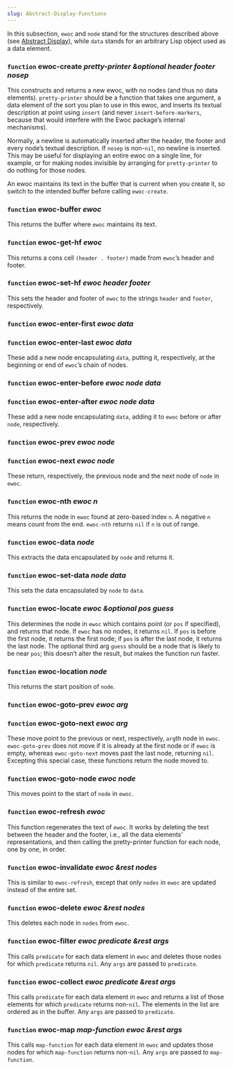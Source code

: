 ```yaml
---
slug: Abstract-Display-Functions
---
```


In this subsection, `ewoc` and `node` stand for the structures described above (see [Abstract Display](/docs/elisp/Abstract-Display)), while `data` stands for an arbitrary Lisp object used as a data element.

### <span className="tag function">`function`</span> **ewoc-create** *pretty-printer \&optional header footer nosep*

This constructs and returns a new ewoc, with no nodes (and thus no data elements). `pretty-printer` should be a function that takes one argument, a data element of the sort you plan to use in this ewoc, and inserts its textual description at point using `insert` (and never `insert-before-markers`, because that would interfere with the Ewoc package’s internal mechanisms).

Normally, a newline is automatically inserted after the header, the footer and every node’s textual description. If `nosep` is non-`nil`, no newline is inserted. This may be useful for displaying an entire ewoc on a single line, for example, or for making nodes invisible by arranging for `pretty-printer` to do nothing for those nodes.

An ewoc maintains its text in the buffer that is current when you create it, so switch to the intended buffer before calling `ewoc-create`.

### <span className="tag function">`function`</span> **ewoc-buffer** *ewoc*

This returns the buffer where `ewoc` maintains its text.

### <span className="tag function">`function`</span> **ewoc-get-hf** *ewoc*

This returns a cons cell `(header . footer)` made from `ewoc`’s header and footer.

### <span className="tag function">`function`</span> **ewoc-set-hf** *ewoc header footer*

This sets the header and footer of `ewoc` to the strings `header` and `footer`, respectively.

### <span className="tag function">`function`</span> **ewoc-enter-first** *ewoc data*

### <span className="tag function">`function`</span> **ewoc-enter-last** *ewoc data*

These add a new node encapsulating `data`, putting it, respectively, at the beginning or end of `ewoc`’s chain of nodes.

### <span className="tag function">`function`</span> **ewoc-enter-before** *ewoc node data*

### <span className="tag function">`function`</span> **ewoc-enter-after** *ewoc node data*

These add a new node encapsulating `data`, adding it to `ewoc` before or after `node`, respectively.

### <span className="tag function">`function`</span> **ewoc-prev** *ewoc node*

### <span className="tag function">`function`</span> **ewoc-next** *ewoc node*

These return, respectively, the previous node and the next node of `node` in `ewoc`.

### <span className="tag function">`function`</span> **ewoc-nth** *ewoc n*

This returns the node in `ewoc` found at zero-based index `n`. A negative `n` means count from the end. `ewoc-nth` returns `nil` if `n` is out of range.

### <span className="tag function">`function`</span> **ewoc-data** *node*

This extracts the data encapsulated by `node` and returns it.

### <span className="tag function">`function`</span> **ewoc-set-data** *node data*

This sets the data encapsulated by `node` to `data`.

### <span className="tag function">`function`</span> **ewoc-locate** *ewoc \&optional pos guess*

This determines the node in `ewoc` which contains point (or `pos` if specified), and returns that node. If `ewoc` has no nodes, it returns `nil`. If `pos` is before the first node, it returns the first node; if `pos` is after the last node, it returns the last node. The optional third arg `guess` should be a node that is likely to be near `pos`; this doesn’t alter the result, but makes the function run faster.

### <span className="tag function">`function`</span> **ewoc-location** *node*

This returns the start position of `node`.

### <span className="tag function">`function`</span> **ewoc-goto-prev** *ewoc arg*

### <span className="tag function">`function`</span> **ewoc-goto-next** *ewoc arg*

These move point to the previous or next, respectively, `arg`th node in `ewoc`. `ewoc-goto-prev` does not move if it is already at the first node or if `ewoc` is empty, whereas `ewoc-goto-next` moves past the last node, returning `nil`. Excepting this special case, these functions return the node moved to.

### <span className="tag function">`function`</span> **ewoc-goto-node** *ewoc node*

This moves point to the start of `node` in `ewoc`.

### <span className="tag function">`function`</span> **ewoc-refresh** *ewoc*

This function regenerates the text of `ewoc`. It works by deleting the text between the header and the footer, i.e., all the data elements’ representations, and then calling the pretty-printer function for each node, one by one, in order.

### <span className="tag function">`function`</span> **ewoc-invalidate** *ewoc \&rest nodes*

This is similar to `ewoc-refresh`, except that only `nodes` in `ewoc` are updated instead of the entire set.

### <span className="tag function">`function`</span> **ewoc-delete** *ewoc \&rest nodes*

This deletes each node in `nodes` from `ewoc`.

### <span className="tag function">`function`</span> **ewoc-filter** *ewoc predicate \&rest args*

This calls `predicate` for each data element in `ewoc` and deletes those nodes for which `predicate` returns `nil`. Any `args` are passed to `predicate`.

### <span className="tag function">`function`</span> **ewoc-collect** *ewoc predicate \&rest args*

This calls `predicate` for each data element in `ewoc` and returns a list of those elements for which `predicate` returns non-`nil`. The elements in the list are ordered as in the buffer. Any `args` are passed to `predicate`.

### <span className="tag function">`function`</span> **ewoc-map** *map-function ewoc \&rest args*

This calls `map-function` for each data element in `ewoc` and updates those nodes for which `map-function` returns non-`nil`. Any `args` are passed to `map-function`.
